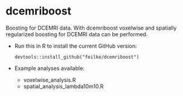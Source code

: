 # dcemriboost
Boosting for DCEMRI data. With dcemriboost voxelwise and spatially regularized boosting for DCEMRI data can be performed.

- Run this in R to install the current GitHub version:


  ```
  devtools::install_github("feilke/dcemriboost")
  ```

- Example analyses available: 
  - voxelwise_analysis.R
  - spatial_analysis_lambda10m10.R
